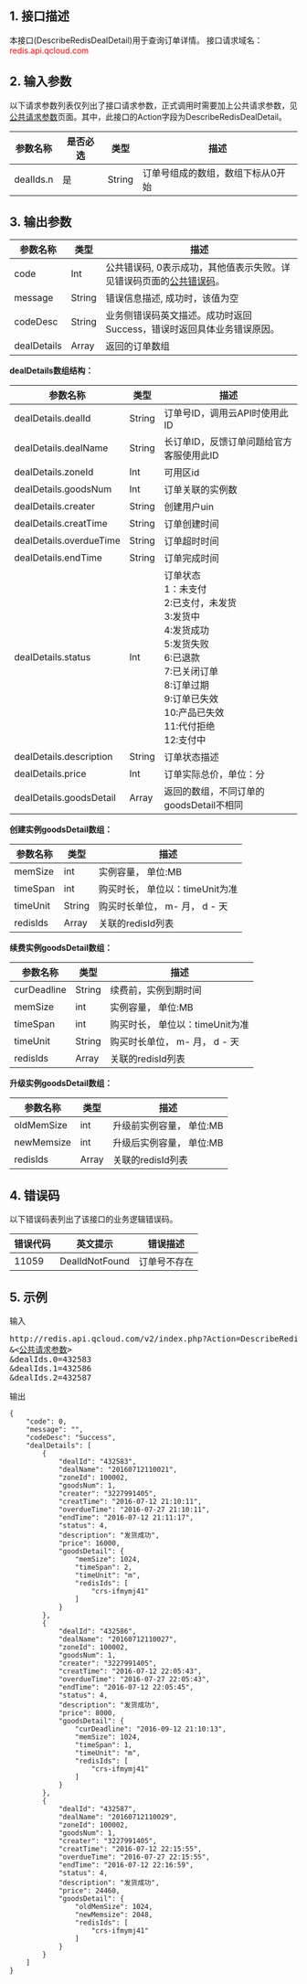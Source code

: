## 1. 接口描述
本接口(DescribeRedisDealDetail)用于查询订单详情。
接口请求域名：<font style='color:red'>redis.api.qcloud.com </font>



## 2. 输入参数
以下请求参数列表仅列出了接口请求参数，正式调用时需要加上公共请求参数，见<a href='/doc/api/372/4153' title='公共请求参数'>公共请求参数</a>页面。其中，此接口的Action字段为DescribeRedisDealDetail。

| 参数名称 | 是否必选  | 类型 | 描述 |
|---------|---------|---------|---------|
| dealIds.n | 是 | String | 订单号组成的数组，数组下标从0开始 |


## 3. 输出参数
| 参数名称 | 类型 | 描述 |
|---------|---------|---------|
| code | Int | 公共错误码, 0表示成功，其他值表示失败。详见错误码页面的<a href='/document/api/239/1757' title='公共错误码'>公共错误码</a>。|
| message | String | 错误信息描述, 成功时，该值为空 |
| codeDesc | String | 业务侧错误码英文描述。成功时返回Success，错误时返回具体业务错误原因。 |
| dealDetails | Array | 返回的订单数组 |

**dealDetails数组结构：**

| 参数名称 | 类型 | 描述 |
|---------|---------|---------|
| dealDetails.dealId | String | 订单号ID，调用云API时使用此ID |
| dealDetails.dealName | String | 长订单ID，反馈订单问题给官方客服使用此ID |
| dealDetails.zoneId | Int | 可用区id|
| dealDetails.goodsNum | Int | 订单关联的实例数 |
| dealDetails.creater | String | 创建用户uin |
| dealDetails.creatTime | String | 订单创建时间 |
| dealDetails.overdueTime | String | 订单超时时间 |
| dealDetails.endTime | String | 订单完成时间 |
| dealDetails.status | Int | 订单状态<br>1：未支付<br>2:已支付，未发货<br>3:发货中<br>4:发货成功<br>5:发货失败<br>6:已退款<br>7:已关闭订单<br>8:订单过期<br>9:订单已失效<br>10:产品已失效<br>11:代付拒绝<br>12:支付中 |
| dealDetails.description | String | 订单状态描述 |
| dealDetails.price | Int | 订单实际总价，单位：分 |
| dealDetails.goodsDetail | Array | 返回的数组，不同订单的goodsDetail不相同 |

**创建实例goodsDetail数组：**

| 参数名称 | 类型 | 描述 |
|---------|---------|---------|
| memSize| int | 实例容量， 单位:MB|
| timeSpan | int | 购买时长， 单位以：timeUnit为准|
| timeUnit | String | 购买时长单位， m- 月， d - 天|
| redisIds | Array | 关联的redisId列表|

**续费实例goodsDetail数组：**

| 参数名称 | 类型 | 描述 |
|---------|---------|---------|
| curDeadline| String |  续费前，实例到期时间|
| memSize| int | 实例容量， 单位:MB|
| timeSpan | int | 购买时长， 单位以：timeUnit为准|
| timeUnit | String | 购买时长单位， m- 月， d - 天
| redisIds | Array | 关联的redisId列表|

**升级实例goodsDetail数组：**

| 参数名称 | 类型 | 描述 |
|---------|---------|---------|
| oldMemSize | int | 升级前实例容量， 单位:MB|
| newMemsize | int | 升级后实例容量， 单位:MB|
| redisIds | Array | 关联的redisId列表|

## 4. 错误码
以下错误码表列出了该接口的业务逻辑错误码。

| 错误代码 | 英文提示 | 错误描述 |
|---------|---------|---------|
|11059|DealIdNotFound|订单号不存在|

## 5. 示例
输入
<pre>
http://redis.api.qcloud.com/v2/index.php?Action=DescribeRedisDealDetail
&<<a href="/doc/api/229/6976">公共请求参数</a>>
&dealIds.0=432583
&dealIds.1=432586
&dealIds.2=432587
</pre>
输出
```
{
    "code": 0,
    "message": "",
	"codeDesc": "Success",
    "dealDetails": [
        {
            "dealId": "432583",
            "dealName": "20160712110021",
            "zoneId": 100002,
            "goodsNum": 1,
            "creater": "3227991405",
            "creatTime": "2016-07-12 21:10:11",
            "overdueTime": "2016-07-27 21:10:11",
            "endTime": "2016-07-12 21:11:17",
            "status": 4,
            "description": "发货成功",
            "price": 16000,
            "goodsDetail": {
                "memSize": 1024,
                "timeSpan": 2,
                "timeUnit": "m",
                "redisIds": [
                    "crs-ifmymj41"
                ]
            }
        },
        {
            "dealId": "432586",
            "dealName": "20160712110027",
            "zoneId": 100002,
            "goodsNum": 1,
            "creater": "3227991405",
            "creatTime": "2016-07-12 22:05:43",
            "overdueTime": "2016-07-27 22:05:43",
            "endTime": "2016-07-12 22:05:45",
            "status": 4,
            "description": "发货成功",
            "price": 8000,
            "goodsDetail": {
                "curDeadline": "2016-09-12 21:10:13",
                "memSize": 1024,
                "timeSpan": 1,
                "timeUnit": "m",
                "redisIds": [
                    "crs-ifmymj41"
                ]
            }
        },
        {
            "dealId": "432587",
            "dealName": "20160712110029",
            "zoneId": 100002,
            "goodsNum": 1,
            "creater": "3227991405",
            "creatTime": "2016-07-12 22:15:55",
            "overdueTime": "2016-07-27 22:15:55",
            "endTime": "2016-07-12 22:16:59",
            "status": 4,
            "description": "发货成功",
            "price": 24460,
            "goodsDetail": {
                "oldMemSize": 1024,
                "newMemsize": 2048,
                "redisIds": [
                    "crs-ifmymj41"
                ]
            }
        }
    ]
}
```